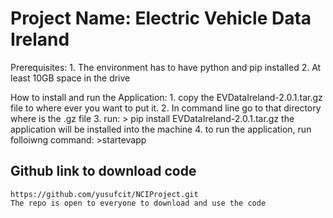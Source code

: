 # Project Name: Electric Vehicle Data Ireland

Prerequisites:
    1. The environment has to have python and pip installed
    2. At least 10GB space in the drive

How to install and run the Application:
    1. copy the EVDataIreland-2.0.1.tar.gz file to where ever you want to put it.
    2. In command line go to that directory where is the .gz file
    3. run: > pip install EVDataIreland-2.0.1.tar.gz
       the application will be installed into the machine
    4. to run the application, run folloiwng command:
       >startevapp

## Github link to download code
    https://github.com/yusufcit/NCIProject.git
    The repo is open to everyone to download and use the code

